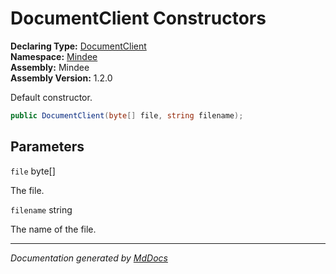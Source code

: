 ﻿<!--  
  <auto-generated>   
    The contents of this file were generated by a tool.  
    Changes to this file may be list if the file is regenerated  
  </auto-generated>   
-->

# DocumentClient Constructors

**Declaring Type:** [DocumentClient](../index.md)  
**Namespace:** [Mindee](../../index.md)  
**Assembly:** Mindee  
**Assembly Version:** 1.2.0

Default constructor.

```csharp
public DocumentClient(byte[] file, string filename);
```

## Parameters

`file`  byte\[\]

The file.

`filename`  string

The name of the file.

___

*Documentation generated by [MdDocs](https://github.com/ap0llo/mddocs)*
